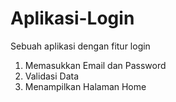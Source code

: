 # Aplikasi-Login
Sebuah aplikasi dengan fitur login
1. Memasukkan Email dan Password
2. Validasi Data
3. Menampilkan Halaman Home
